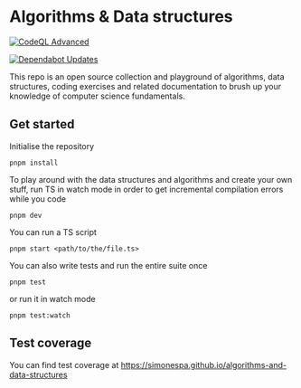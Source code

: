 # Algorithms & Data structures

[![CodeQL Advanced](https://github.com/simonespa/algorithms-and-data-structures/actions/workflows/codeql.yml/badge.svg?branch=main)](https://github.com/simonespa/algorithms-and-data-structures/actions/workflows/codeql.yml)

[![Dependabot Updates](https://github.com/simonespa/algorithms-and-data-structures/actions/workflows/dependabot/dependabot-updates/badge.svg?branch=main)](https://github.com/simonespa/algorithms-and-data-structures/actions/workflows/dependabot/dependabot-updates)

This repo is an open source collection and playground of algorithms, data structures, coding exercises and related documentation to brush up your knowledge of computer science fundamentals.

## Get started

Initialise the repository

```
pnpm install
```

To play around with the data structures and algorithms and create your own stuff, run TS in watch mode in order to get incremental compilation errors while you code

```
pnpm dev
```

You can run a TS script

```
pnpm start <path/to/the/file.ts>
```

You can also write tests and run the entire suite once

```
pnpm test
```

or run it in watch mode

```
pnpm test:watch
```

## Test coverage

You can find test coverage at https://simonespa.github.io/algorithms-and-data-structures
